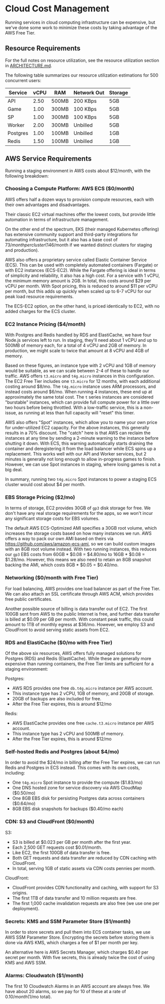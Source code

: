# Cloud Cost Management

Running services in cloud computing infrastructure can be expensive, but we've
done some work to minimize these costs by taking advantage of the AWS Free Tier.

## Resource Requirements

For the full notes on resource utilization, see the resource utilization
section in [ARCHITECTURE.md](../ARCHITECTURE.md#resource-utilization).

The following table summarizes our resource utilization estimations for 500
concurrent users:

| Service  | vCPU | RAM   | Network Out | Storage |
|----------|------|-------|-------------|---------|
| API      | 2.50 | 500MB | 200 KBps    | 5GB     |
| Game     | 1.00 | 300MB | 100 KBps    | 5GB     |
| SP       | 1.00 | 300MB | 100 KBps    | 5GB     |
| Worker   | 2.00 | 300MB | Unbilled    | 5GB     |
| Postgres | 1.00 | 100MB | Unbilled    | 1GB     |
| Redis    | 1.50 | 100MB | Unbilled    | 1GB     |

## AWS Service Requirements

Running a staging environment in AWS costs about $12/month, with the following
breakdown:

### Choosing a Compute Platform: AWS ECS ($0/month)

AWS offers half a dozen ways to provision compute resources, each with their
own advantages and disadvantages.

Their classic EC2 virtual machines offer the lowest costs, but provide little
automation in terms of infrastructure management.

On the other end of the spectrum, EKS (their managed Kubernetes offering) has
extensive community support and third-party integrations for automating
infrastructure, but it also has a base cost of $73/month per cluster ($146/month
if we wanted distinct clusters for staging and production).

AWS also offers a proprietary service called Elastic Container Service (ECS).
This can be used with completely automated containers (Fargate) or with EC2
instances (ECS-EC2). While the Fargate offering is ideal in terms of simplicity
and reliability, it also has a high cost. For a service with 1 vCPU, the
minimum memory amount is 2GB. In total, this costs around $29 per vCPU per
month. With Spot pricing, this is reduced to around $11 per vCPU per month, but
this adds up quickly when scaled up to 6-7 vCPU for our peak load resource
requirements.

The ECS-EC2 option, on the other hand, is priced identically to EC2, with no
added charges for the ECS cluster.

### EC2 Instance Pricing ($4/month)

With Postgres and Redis handled by RDS and ElastiCache, we have four Node.js
services left to run. In staging, they'll need about 1 vCPU and up to 500MB of
memory each, for a total of 4 vCPU and 2GB of memory. In production, we might
scale to twice that amount at 8 vCPU and 4GB of memory.

Based on these figures, an instance type with 2 vCPU and 1GB of memory would be
suitable, as we can scale between 2-4 of these to handle our traffic. AWS
offers `t3.micro` and `t4g.micro` instances in this configuration. The EC2 Free
Tier includes one `t3.micro` for 12 months, with each additional costing around
$8/mo. The `t4g.micro` instance uses ARM processors, and instead costs around
$6/mo. When running 4 instances, these end up at approximately the same total
cost. The `t` series instances are considered "burstable" instances, which can
provide full compute power for a little over two hours before being throttled.
With a low-traffic service, this is a non-issue, as running at less than full
capacity will "reset" this timer.

AWS also offers "Spot" instances, which allow you to name your own price for
under-utilized EC2 capacity. For the above instances, this generally results in
a 70% discount. The "catch" here is that AWS can reclaim the instances at any
time by sending a 2-minute warning to the instance before shutting it down.
With ECS, this warning automatically starts draining the container and
deregistering it from the load balancer while ECS spins up a replacement. This
works well with our API and Worker services, but 2 minutes is generally not
long enough to allow in-progress games to finish. However, we can use Spot
instances in staging, where losing games is not a big deal.

In summary, running two `t4g.micro` Spot instances to power a staging ECS
cluster would cost about $4 per month.

### EBS Storage Pricing ($2/mo)

In terms of storage, EC2 provides 30GB of `gp3` disk storage for free. We don't
have any real storage requirements for the apps, so we won't incur any
significant storage costs for EBS volumes.

The default AWS ECS-Optimized AMI specifies a 30GB root volume, which increases
the storage costs based on how many instances we run. AWS offers a way to pack
our own AMI based on theirs via https://github.com/aws/amazon-ecs-ami, so we
can build custom images with an 8GB root volume instead. With two running
instances, this reduces our `gp3` EBS costs from 60GB * $0.08 = $4.80/mo to
16GB * $0.08 = $1.28/mo. However, this means we also need to retain an 8GB
snapshot backing the AMI, which costs 8GB * $0.05 = $0.40/mo.

### Networking ($0/month with Free Tier)

For load balancing, AWS provides one load balancer as part of the Free Tier. We
can also attach an SSL certificate through AWS ACM, which provides free public
certificates.

Another possible source of billing is data transfer out of EC2. The first 100GB
sent from AWS to the public Internet is free, and further data transfer is
billed at $0.09 per GB per month. With constant peak traffic, this could amount
to 1TB of monthly egress at $36/mo. However, we employ S3 and CloudFront to
avoid serving static assets from EC2.

### RDS and ElastiCache ($0/mo with Free Tier)

Of the above six resources, AWS offers fully managed solutions for Postgres
(RDS) and Redis (ElastiCache). While these are generally more expensive than
running containers, the Free Tier limits are sufficient for a staging
environment:

Postgres:

- AWS RDS provides one free `db.t4g.micro` instance per AWS account.
- This instance type has 2 vCPU, 1GB of memory, and 20GB of storage.
- 20GB of backups are also included for free.
- After the Free Tier expires, this is around $12/mo

Redis:

- AWS ElastiCache provides one free `cache.t3.micro` instance per AWS account.
- This instance type has 2 vCPU and 500MB of memory.
- After the Free Tier expires, this is around $12/mo

### Self-hosted Redis and Postgres (about $4/mo)

In order to avoid the $24/mo in billing after the Free Tier expires, we can run
Redis and Postgres in ECS instead. This comes with its own costs, including:

- One `t4g.micro` Spot instance to provide the compute ($1.83/mo)
- One DNS hosted zone for service discovery via AWS CloudMap ($0.50/mo)
- One 8GB EBS disk for persisting Postgres data across containers ($0.64/mo)
- 8GB EBS disk snapshots for backups ($0.40/mo each)

### CDN: S3 and CloudFront ($0/month)

S3:

- S3 is billed at $0.023 per GB per month after the first year.
- Each 2,500 GET requests cost $0.01/month.
- Like EC2, the first 100GB of data transfer is free.
- Both GET requests and data transfer are reduced by CDN caching with
	CloudFront.
- In total, serving 1GB of static assets via CDN costs pennies per month.

CloudFront:

- CloudFront provides CDN functionality and caching, with support for S3
	origins.
- The first 1TB of data transfer and 10 million requests are free.
- The first 1,000 cache invalidation requests are also free (we use one per
	deployment).

### Secrets: KMS and SSM Parameter Store ($1/month)

In order to store secrets and pull them into ECS container tasks, we use AWS
SSM Parameter Store. Encrypting the secrets before storing them is done via AWS
KMS, which charges a fee of $1 per month per key.

An alternative here is AWS Secrets Manager, which charges $0.40 per secret per
month. With five secrets, this is already twice the cost of using KMS and AWS
SSM.

### Alarms: Cloudwatch ($1/month)

The first 10 Cloudwatch Alarms in an AWS account are always free. We have about
20 alarms, so we pay for 10 of these at a rate of $0.10/month ($1/mo total).
